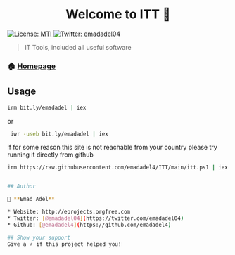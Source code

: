<h1 align="center">Welcome to ITT 👋</h1>
<p>
  <a href="#">
    <img alt="License: MTI" src="https://img.shields.io/badge/License-MTI-yellow.svg" />
  </a>
  <a href="https://twitter.com/emadadel04" target="_blank">
    <img alt="Twitter: emadadel04" src="https://img.shields.io/twitter/follow/emadadel04.svg?style=social" />
  </a>
</p>

> IT Tools, included all useful software

### 🏠 [Homepage](https://emadadel4.github.io/ITT/)

## Usage

```sh
irm bit.ly/emadadel | iex
```

or

```sh
 iwr -useb bit.ly/emadadel | iex
```

if for some reason this site is not reachable from your country please try running it directly from github

```sh
irm https://raw.githubusercontent.com/emadadel4/ITT/main/itt.ps1 | iex


## Author

👤 **Emad Adel**

* Website: http://eprojects.orgfree.com
* Twitter: [@emadadel04](https://twitter.com/emadadel04)
* Github: [@emadadel4](https://github.com/emadadel4)

## Show your support
Give a ⭐️ if this project helped you!

```
